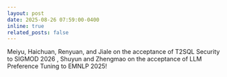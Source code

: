 ```yaml
---
layout: post
date: 2025-08-26 07:59:00-0400
inline: true
related_posts: false
---
```


Meiyu, Haichuan, Renyuan, and Jiale on the acceptance of  T2SQL Security to SIGMOD 2026 , Shuyun and Zhengmao on the acceptance of LLM Preference Tuning to EMNLP 2025!  

